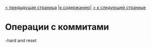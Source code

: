 [< предыдущая страница](./7.commands_change_record.md "Изменение учетных данных записи") [|к содержанию|](./README.md "Содержание") [> к следующей странице](./9.commands_branch_management.md "Управление ветками репозитория")  
# Операции с коммитами  
-hard and reset